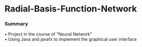 # Radial-Basis-Function-Network
### Summary  
• Project in the course of "Neural Network"  
• Using Java and javafx to implement the graphical user interface  
